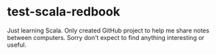 # test-scala-redbook
Just learning Scala.
Only created GitHub project to help me share notes between computers. 
Sorry don't expect to find anything interesting or useful.
